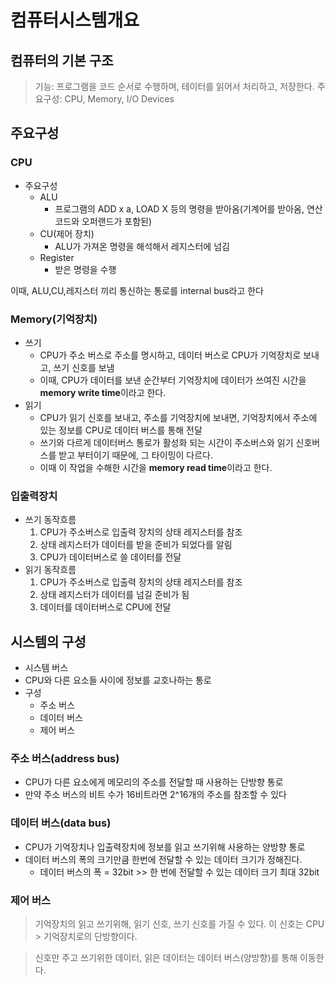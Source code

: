 # 컴퓨터시스템개요
## 컴퓨터의 기본 구조
> 기능: 프로그램을 코드 순서로 수행하며, 테이터를 읽어서 처리하고, 저장한다.
> 주요구성: CPU, Memory, I/O Devices

## 주요구성
### CPU
* 주요구성
  * ALU
    * 프로그램의 ADD x a, LOAD X 등의 명령을 받아옴(기계어를 받아옴, 연산코드와 오퍼랜드가 포함된)
  * CU(제어 장치)
    * ALU가 가져온 명령을 해석해서 레지스터에 넘김
  * Register
    * 받은 명령을 수행

이때, ALU,CU,레지스터 끼리 통신하는 통로를 internal bus라고 한다
### Memory(기억장치)
* 쓰기
  * CPU가 주소 버스로 주소를 명시하고, 데이터 버스로 CPU가 기억장치로 보내고, 쓰기 신호를 보냄
  * 이때, CPU가 데이터를 보낸 순간부터 기억장치에 데이터가 쓰여진 시간을 **memory write time**이라고 한다.
* 읽기
  * CPU가 읽기 신호를 보내고, 주소를 기억장치에 보내면, 기억장치에서 주소에 있는 정보를 CPU로 데이터 버스를 통해 전달
  * 쓰기와 다르게 데이터버스 통로가 활성화 되는 시간이 주소버스와 읽기 신호버스를 받고 부터이기 때문에, 그 타이밍이 다르다.
  * 이때 이 작업을 수해한 시간을 **memory read time**이라고 한다.
### 입출력장치
* 쓰기 동작흐름
  1. CPU가 주소버스로 입출력 장치의 상태 레지스터를 참조
  2. 상태 레지스터가 데이터를 받을 준비가 되었다를 알림
  3. CPU가 데이터버스로 쓸 데이터를 전달
* 읽기 동작흐름
  1. CPU가 주소버스로 입출력 장치의 상태 레지스터를 참조
  2. 상태 레지스터가 데이터를 넘길 준비가 됨
  3. 데이터를 데이터버스로 CPU에 전달


## 시스템의 구성
* 시스템 버스
* CPU와 다른 요소들 사이에 정보를 교호나하는 통로
* 구성
  * 주소 버스
  * 데이터 버스
  * 제어 버스

### 주소 버스(address bus)
* CPU가 다른 요소에게 메모리의 주소를 전달할 때 사용하는 단방향 통로
* 만약 주소 버스의 비트 수가 16비트라면 2^16개의 주소를 참조할 수 있다

### 데이터 버스(data bus)
* CPU가 기억장치나 입출력장치에 정보를 읽고 쓰기위해 사용하는 양방향 통로
* 데이터 버스의 폭의 크기만큼 한번에 전달할 수 있는 데이터 크기가 정해진다.
  * 데이터 버스의 폭 = 32bit >> 한 번에 전달할 수 있는 데이터 크기 최대 32bit

### 제어 버스
> 기억장치의 읽고 쓰기위해, 읽기 신호, 쓰기 신호를 가질 수 있다. 이 신호는 CPU > 기억장치로의 단방향이다.

> 신호만 주고 쓰기위한 데이터, 읽은 데이터는 데이터 버스(양방향)를 통해 이동한다.
